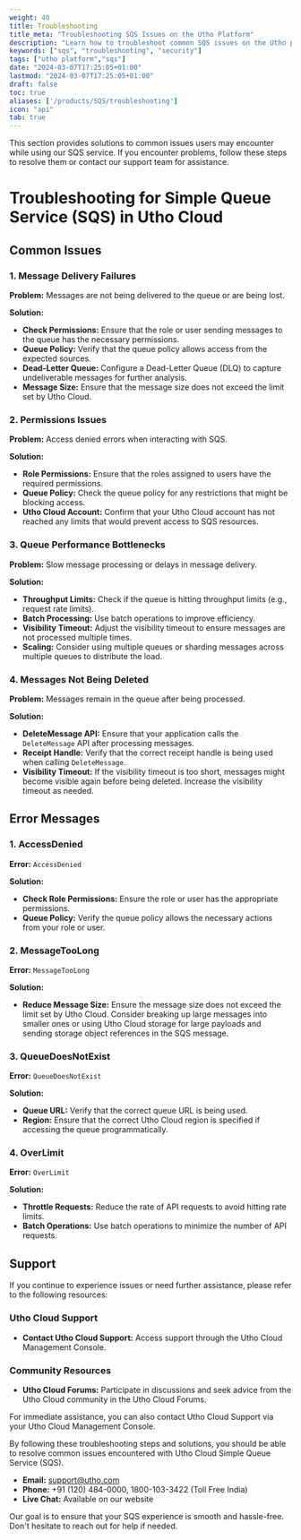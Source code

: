 ```yaml
---
weight: 40
title: Troubleshooting
title_meta: "Troubleshooting SQS Issues on the Utho Platform"
description: "Learn how to troubleshoot common SQS issues on the Utho platform, ensuring seamless SQS deployment and management."
keywords: ["sqs", "troubleshooting", "security"]
tags: ["utho platform","sqs"]
date: "2024-03-07T17:25:05+01:00"
lastmod: "2024-03-07T17:25:05+01:00"
draft: false
toc: true
aliases: ['/products/SQS/troubleshooting']
icon: "api"
tab: true
---
```

This section provides solutions to common issues users may encounter while using our SQS service. If you encounter problems, follow these steps to resolve them or contact our support team for assistance.

# Troubleshooting for Simple Queue Service (SQS) in Utho Cloud

## Common Issues

### 1. Message Delivery Failures
**Problem:** Messages are not being delivered to the queue or are being lost.

**Solution:**
- **Check Permissions:** Ensure that the role or user sending messages to the queue has the necessary permissions.
- **Queue Policy:** Verify that the queue policy allows access from the expected sources.
- **Dead-Letter Queue:** Configure a Dead-Letter Queue (DLQ) to capture undeliverable messages for further analysis.
- **Message Size:** Ensure that the message size does not exceed the limit set by Utho Cloud.

### 2. Permissions Issues
**Problem:** Access denied errors when interacting with SQS.

**Solution:**
- **Role Permissions:** Ensure that the roles assigned to users have the required permissions.
- **Queue Policy:** Check the queue policy for any restrictions that might be blocking access.
- **Utho Cloud Account:** Confirm that your Utho Cloud account has not reached any limits that would prevent access to SQS resources.

### 3. Queue Performance Bottlenecks
**Problem:** Slow message processing or delays in message delivery.

**Solution:**
- **Throughput Limits:** Check if the queue is hitting throughput limits (e.g., request rate limits).
- **Batch Processing:** Use batch operations to improve efficiency.
- **Visibility Timeout:** Adjust the visibility timeout to ensure messages are not processed multiple times.
- **Scaling:** Consider using multiple queues or sharding messages across multiple queues to distribute the load.

### 4. Messages Not Being Deleted
**Problem:** Messages remain in the queue after being processed.

**Solution:**
- **DeleteMessage API:** Ensure that your application calls the `DeleteMessage` API after processing messages.
- **Receipt Handle:** Verify that the correct receipt handle is being used when calling `DeleteMessage`.
- **Visibility Timeout:** If the visibility timeout is too short, messages might become visible again before being deleted. Increase the visibility timeout as needed.

## Error Messages

### 1. AccessDenied
**Error:** `AccessDenied`

**Solution:**
- **Check Role Permissions:** Ensure the role or user has the appropriate permissions.
- **Queue Policy:** Verify the queue policy allows the necessary actions from your role or user.

### 2. MessageTooLong
**Error:** `MessageTooLong`

**Solution:**
- **Reduce Message Size:** Ensure the message size does not exceed the limit set by Utho Cloud. Consider breaking up large messages into smaller ones or using Utho Cloud storage for large payloads and sending storage object references in the SQS message.

### 3. QueueDoesNotExist
**Error:** `QueueDoesNotExist`

**Solution:**
- **Queue URL:** Verify that the correct queue URL is being used.
- **Region:** Ensure that the correct Utho Cloud region is specified if accessing the queue programmatically.

### 4. OverLimit
**Error:** `OverLimit`

**Solution:**
- **Throttle Requests:** Reduce the rate of API requests to avoid hitting rate limits.
- **Batch Operations:** Use batch operations to minimize the number of API requests.

## Support

If you continue to experience issues or need further assistance, please refer to the following resources:

<!-- ### Utho Cloud Documentation
- **SQS Documentation:** [Utho Cloud SQS Documentation](#) *(Replace with actual link)* -->

### Utho Cloud Support
- **Contact Utho Cloud Support:** Access support through the Utho Cloud Management Console.

### Community Resources
- **Utho Cloud Forums:** Participate in discussions and seek advice from the Utho Cloud community in the Utho Cloud Forums.

For immediate assistance, you can also contact Utho Cloud Support via your Utho Cloud Management Console. 

By following these troubleshooting steps and solutions, you should be able to resolve common issues encountered with Utho Cloud Simple Queue Service (SQS).

* **Email:** [support@utho.com](support@utho.com)
* **Phone:**  +91 (120) 484-0000, 1800-103-3422 (Toll Free India)
* **Live Chat:** Available on our website

Our goal is to ensure that your SQS experience is smooth and hassle-free. Don't hesitate to reach out for help if needed.

